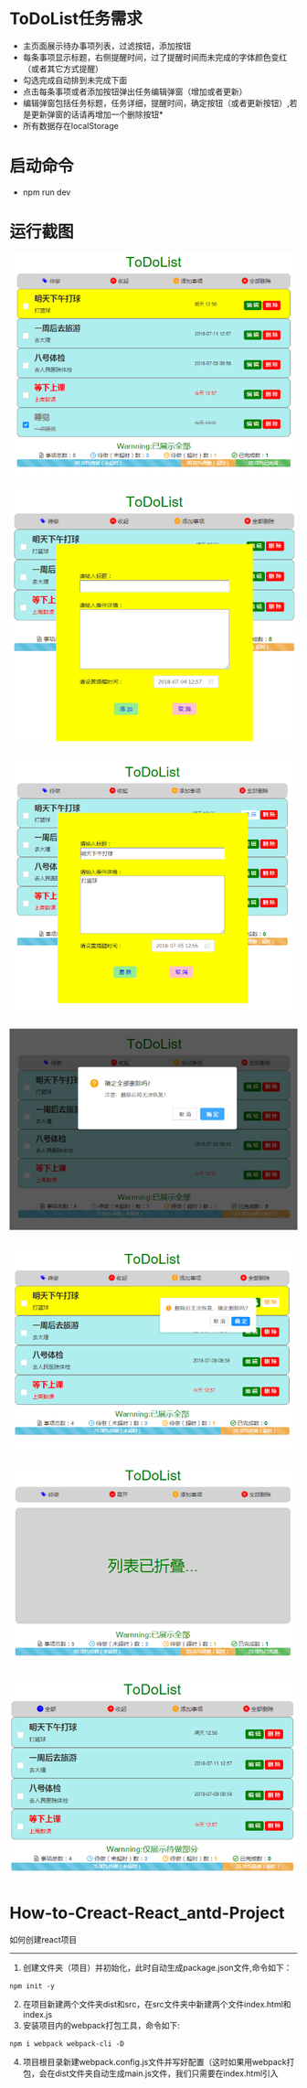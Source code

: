 # ToDoList任务需求
* 主页面展示待办事项列表，过滤按钮，添加按钮
* 每条事项显示标题，右侧提醒时间，过了提醒时间而未完成的字体颜色变红（或者其它方式提醒）
* 勾选完成自动排到未完成下面
* 点击每条事项或者添加按钮弹出任务编辑弹窗（增加或者更新）
* 编辑弹窗包括任务标题，任务详细，提醒时间，确定按钮（或者更新按钮）,若是更新弹窗的话请再增加一个删除按钮* 
* 所有数据存在localStorage
# 启动命令
* npm run dev
# 运行截图
![主界面.png](https://github.com/linzelong95/ToDoList/blob/master/picture/main.png)
##### 
![添加事项.png](https://github.com/linzelong95/ToDoList/blob/master/picture/add.png)
##### 
![编辑事项.png](https://github.com/linzelong95/ToDoList/blob/master/picture/edit.png)
##### 
![删除所有.png](https://github.com/linzelong95/ToDoList/blob/master/picture/deleteAll.png)
##### 
![删除该项.png](https://github.com/linzelong95/ToDoList/blob/master/picture/deleteOne.png)
##### 
![折叠列表.png](https://github.com/linzelong95/ToDoList/blob/master/picture/roll.png)
##### 
![只显示待做事项.png](https://github.com/linzelong95/ToDoList/blob/master/picture/willdo.png)
##### 
# How-to-Creact-React_antd-Project
如何创建react项目
***
1. 创建文件夹（项目）并初始化，此时自动生成package.json文件,命令如下：
```
npm init -y
```
2. 在项目新建两个文件夹dist和src，在src文件夹中新建两个文件index.html和index.js
3. 安装项目内的webpack打包工具，命令如下:
```
npm i webpack webpack-cli -D
```
4. 项目根目录新建webpack.config.js文件并写好配置（这时如果用webpack打包，会在dist文件夹自动生成main.js文件，我们只需要在index.html引入<script src=".../dist/main.js">就可以使用了，而不用顾及es6等语法问题）,webpack.config.js里的配置内容如下：
```
module.exports={
  mode:"development"//项目上线用production
}
```
5. 开发中为了方便，每次保存代码，浏览器自动更新内容，安装server，命令如下：
  ```
  npm i webpack-dev-server -D
  ```
  并在package.json的“scripts”里添加：
  ```
  "dev":"webpack-dev-server --open"
  ```
  这样首次启动项目会自动打开默认浏览器并加载项目（使用npm run dev）命令打开，注意此时的index.html的main.js引入改为<script src="/main.js">

6. 安装热更新，项目启动会自动运行并自动引入打包后的js，所以可以直接删掉步骤4或5的main.js引入，安装命令如下：
  ```
  npm i html-webpack-plugin -D
  ```
  并在webpack.config.js文件中添加：
  ```
  const path=require("path")
  const HtmlWebPackPlugin=require("html-webpack-plugin")
  const htmlPlugin=new HtmlWebPackPlugin({
    template:path.join(__dirname,"./src/index.html"),
    filename:"index.html"
  })
  ```
  在该文件下边的module.exports中添加
  ```
  plugins:[htmlPlugin]
  ```

7. 安装react的基本包，安装命令如下：

   ```
   npm i react react-dom -S
   ```

   在src文件夹的index.js中引入react相关包

   ```
   import React from "react";
   import ReactDom from "react-dom"
   ```

8. 安装es6的转义工具，安装命令如下：

   ```
   npm i babel-core babel-loader babel-plugin-transform-runtime -D
   npm i babel-preset-env babel-preset-stage-0 babel-preset-react -D
   ```

   在webpack.config.js中的module.exports添加：

   ```
   module:{
       rules:[
           {
           	test:/\.js|jsx$/,use:"babel-loader",exclude:/node_modules/
           }
       ]
   }
   ```

   在项目根目录创建.babelrc文件，输入内容如下：

   ```
   {
       "presets":["env","stage-0","react"],
       "plugins":["transform-runtime"]
   }
   ```

9. 在父组件中引入子组件，假设子组件(文件名为Hello.jsx，假设子组件放在src/components/下)为：

   ```
   export default const Hello=(props)=><div>{props.name}</div>
   ```

   在父组件使用

   ```
   import Hello from "./components/Hello.jsx"
   ```

10. 若要在引入时省略.js或者.jsx或者.json后缀并且用@代替“./src”,可在webpack.config.js的module.exports中写入

    ```
    resolve:{
        extensions:[".js",",jsx",".json"],
        alias:{
            "@":path.join(__dirname,"./src")
        }
    }
    ```

    那么步骤9可以写成

    ```
    import Hello from "@/components/Hello"
    ```

11. 引入css样式需要使用style-loader， css-loader解析器，安装命令如下：

    ```
    npm i style-loader css-loader -D
    ```

    为了能正常使用css，还需要在webpack.config.js的rulesd的test中添加

    ```
    {
    	test:/\.css$/,use:["style-loader","css-loader"]
    }
    ```

    导入样式，如下例（假如样式放在“src/css/”下）：

    ```
    import styles from "@/css/style.css"
    ```

12. 引入bootstrap，并安装所需解析器

    ```
    npm i bootstrap -S
    npm i url-loader file-loader -D
    ```

    bootstrap是安装在node_module中，故引入直接使用(bootcss自己定义)

    ```
    import bootcss from "bootstrap/dist/css/bootstrap.css"
    ```

    为了能正常使用bootstrap，还需要在webpack.config.js的rulesd的test中添加

    ```
    {
       test:/\.ttf|woff|woff2|eot|svg$/,use:"url-loader"
    }
    ```

13. 使用解析器同时解析css和bootstrap会有冲突，故我们自己写的样式用.less或.sass结尾（选择其中一种就行了），而不用.css。安装less及其解析器如下：

    ```
    npm i less-loader less -D
    ```

    并在webpack.config.js的rulesd的test中添加

    ```
    {
    	test:/\.less/,use:["style-loader","css-loader?modules","less-loader"]
    }
    ```

14. 使用ant design，需安装

    ```
    npm i antd --save
    npm i babel-plugin-import -D
    ```

    在.babelrc的plugins中添加：

    ```
    ["import", { "libraryName": "antd", "libraryDirectory": "es", "style": "css" }]
    ```

15.最终配置如下：

.babelrc文件

```

{
    "presets": [
        "env",
        "stage-0",
        "react"
    ],
    "plugins": [
        "transform-runtime",
        ["import", { "libraryName": "antd", "libraryDirectory": "es", "style": "css" }]
    ]
}
```

webpack.config.js文件

```
const path=require("path");
const HtmlWebPackPlugin=require("html-webpack-plugin");
const htmlPlugin=new HtmlWebPackPlugin({
    template:path.join(__dirname,"./src/index.html"),
    filename:"index.html"
});
module.exports={
    mode:"development",//"development","production"
    plugins:[htmlPlugin],
    module:{
        rules:[
            {test:/\.js|jsx$/,use:"babel-loader",exclude:/node_modules/},
            {test:/\.css$/,use:["style-loader","css-loader"]},
            {test:/\.ttf|woff|woff2|eot|svg$/,use:"url-loader"},
            {test:/\.less/,use:["style-loader","css-loader?modules","less-loader"]}
        ]
    },
    resolve:{
        extensions:[".js",".jsx",".json"],
        alias:{
            "@":path.join(__dirname,"./src")
        }
    }
}
```

